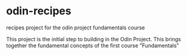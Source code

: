 # odin-recipes
recipes project for the odin project fundamentals course

This project is the initial step to building in the Odin Project. This brings together the fundamental concepts of the first course "Fundamentals"

